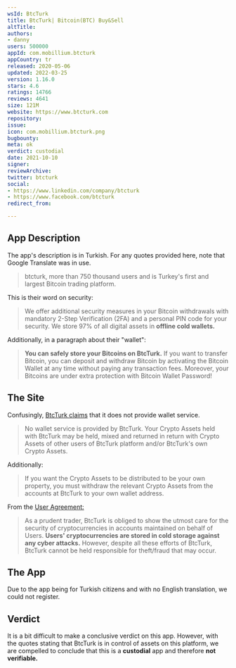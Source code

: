 ```yaml
---
wsId: BtcTurk
title: BtcTurk| Bitcoin(BTC) Buy&Sell
altTitle: 
authors:
- danny
users: 500000
appId: com.mobillium.btcturk
appCountry: tr
released: 2020-05-06
updated: 2022-03-25
version: 1.16.0
stars: 4.6
ratings: 14766
reviews: 4641
size: 121M
website: https://www.btcturk.com
repository: 
issue: 
icon: com.mobillium.btcturk.png
bugbounty: 
meta: ok
verdict: custodial
date: 2021-10-10
signer: 
reviewArchive: 
twitter: btcturk
social:
- https://www.linkedin.com/company/btcturk
- https://www.facebook.com/btcturk
redirect_from: 

---
```


## App Description

The app's description is in Turkish. For any quotes provided here, note that Google Translate was in use.

> btcturk, more than 750 thousand users and is Turkey's first and largest Bitcoin trading platform.

This is their word on security:

> We offer additional security measures in your Bitcoin withdrawals with mandatory 2-Step Verification (2FA) and a personal PIN code for your security. We store 97% of all digital assets in **offline cold wallets.**

Additionally, in a paragraph about their "wallet":

> **You can safely store your Bitcoins on BtcTurk.** If you want to transfer Bitcoin, you can deposit and withdraw Bitcoin by activating the Bitcoin Wallet at any time without paying any transaction fees. Moreover, your Bitcoins are under extra protection with Bitcoin Wallet Password!

## The Site

Confusingly, [BtcTurk claims](https://www.btcturk.com/yasal-bilgiler/risk-bildirimi) that it does not provide wallet service.

> No wallet service is provided by BtcTurk. Your Crypto Assets held with BtcTurk may be held, mixed and returned in return with Crypto Assets of other users of BtcTurk platform and/or BtcTurk's own Crypto Assets.

Additionally:

> If you want the Crypto Assets to be distributed to be your own property, you must withdraw the relevant Crypto Assets from the accounts at BtcTurk to your own wallet address.

From the [User Agreement:](https://www.btcturk.com/yasal-bilgiler/kullanim-sozlesmesi)

> As a prudent trader, BtcTurk is obliged to show the utmost care for the security of cryptocurrencies in accounts maintained on behalf of Users. **Users' cryptocurrencies are stored in cold storage against any cyber attacks.** However, despite all these efforts of BtcTurk, BtcTurk cannot be held responsible for theft/fraud that may occur.

## The App

Due to the app being for Turkish citizens and with no English translation, we could not register.

## Verdict

It is a bit difficult to make a conclusive verdict on this app. However, with the quotes stating that BtcTurk is in control of assets on this platform, we are compelled to conclude that this is a **custodial** app and therefore **not verifiable.**


